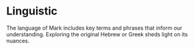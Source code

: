 # Linguistic

The language of Mark includes key terms and phrases that inform our understanding. Exploring the original Hebrew or Greek sheds light on its nuances.

